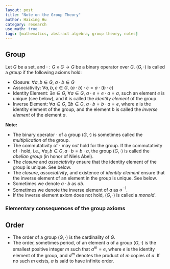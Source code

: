 ```yaml
---
layout: post
title: "Note on the Group Theory"
author: Haixing Hu
category: research
use_math: true
tags: [mathematics, abstract algebra, group theory, notes]
---
```


## Group

Let $G$ be a set, and $\cdot : G \times G \to G$ be a binary operator over $G$. 
$(G, \cdot)$ is called a *group* if the following axioms hold:

- Closure: $\forall a, b \in G, ~ a \cdot b \in G$
- Associativity: $\forall a,b,c \in G,~(a \cdot b) \cdot c = a \cdot (b \cdot c)$
- Identity Element: $\exists e \in G,~\forall a \in G,~a \cdot e = e \cdot a = a$,
  such an element $e$ is unique \(see below\), and it is called the *identity 
  element* of the group.
- Inverse Element: $\forall a \in G,~\exists b \in G,~a \cdot b = b \cdot a = e$, 
  where $e$ is the identity element of the group, and the element $b$ is called 
  the *inverse element* of the element $a$.

<!--more-->

**Note:** 

- The binary operator $\cdot$ of a group $(G, \cdot)$ is sometimes called the
  *multiplication* of the group.
- The commutativity of $\cdot$ may *not* hold for the group. If the commutativity
  of $\cdot$ hold, i.e., $\forall a, b \in G, a \cdot b = b \cdot a$, the group
  $(G, \cdot)$ is called the *abelian group* (in honor of Niels Abel).
- The *closure* and *associativity* ensure that the identity element of the group
  is unique. See below.
- The *closure*, *associativity*, and existence of *identity element* ensure
  that the inverse element of an element in the group is unique. See below.
- Sometimes we denote $a \cdot b$ as $ab$.
- Sometimes we denote the inverse element of $a$ as $a^{-1}$.
- If the inverse element axiom does not hold, $(G, \cdot)$ is called a
  *monoid*.

### Elementary consequences of the group axioms



## Order

- The order of a group $(G, \cdot)$ is the cardinality of $G$.
- The order, sometimes period, of an element $a$ of a group $(G, \cdot)$ is the
  smallest positive integer $m$ such that $a^m = e$, where $e$ is the identity
  element of the group, and $a^m$ denotes the product of $m$ copies of $a$. If
  no such $m$ exists, $a$ is said to have infinite order.

